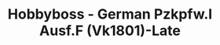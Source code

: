 ---
layout: product
title: "Hobbyboss - German Pzkpfw.I Ausf.F (Vk1801)-Late"
price: "3000" 
desc: "N/A"
img_path: "/assets/img/HB83805.webp"
brand: "N/A"
available: false
special_offer: false
new: false
soon: false
cat: "010000"
subcat: "013500"
subsubcat: "0N/A"
sifra: "HB83805"
popular: false
---
